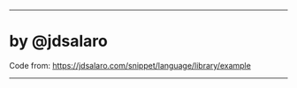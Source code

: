 ___________________________________________________________________________
   
#  by @jdsalaro

  Code from: https://jdsalaro.com/snippet/language/library/example
_________________________________________________________________________


